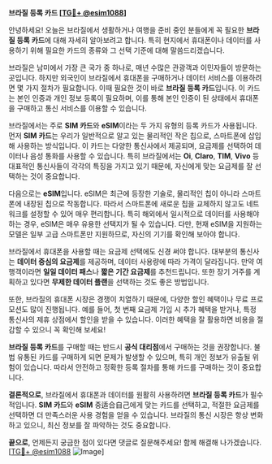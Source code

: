 **브라질 등록 카드 [[TG💪+ @esim1088](https://t.me/s/esim1088)]**

안녕하세요! 오늘은 브라질에서 생활하거나 여행을 준비 중인 분들에게 꼭 필요한 **브라질 등록 카드**에 대해 자세히 알아보려고 합니다. 특히 현지에서 휴대폰이나 데이터를 사용하기 위해 필요한 카드의 종류와 그 선택 기준에 대해 말씀드리겠습니다.

브라질은 남미에서 가장 큰 국가 중 하나로, 매년 수많은 관광객과 이민자들이 방문하는 곳입니다. 하지만 외국인이 브라질에서 휴대폰을 구매하거나 데이터 서비스를 이용하려면 몇 가지 절차가 필요합니다. 이때 필요한 것이 바로 **브라질 등록 카드**입니다. 이 카드는 본인 인증과 개인 정보 등록이 필요하며, 이를 통해 본인 인증이 된 상태에서 휴대폰을 구매하고 통신 서비스를 이용할 수 있습니다.

브라질에서는 주로 **SIM 카드**와 **eSIM**이라는 두 가지 유형의 등록 카드가 사용됩니다. 먼저 **SIM 카드**는 우리가 일반적으로 알고 있는 물리적인 작은 칩으로, 스마트폰에 삽입해 사용하는 방식입니다. 이 카드는 다양한 통신사에서 제공되며, 요금제를 선택하여 데이터나 음성 통화를 사용할 수 있습니다. 특히 브라질에서는 **Oi**, **Claro**, **TIM**, **Vivo** 등 대표적인 통신사들이 각각의 특징을 가지고 있기 때문에, 자신에게 맞는 요금제를 잘 선택하는 것이 중요합니다.

다음으로는 **eSIM**입니다. eSIM은 최근에 등장한 기술로, 물리적인 칩이 아니라 스마트폰에 내장된 칩으로 작동합니다. 따라서 스마트폰에 새로운 칩을 교체하지 않고도 네트워크를 설정할 수 있어 매우 편리합니다. 특히 해외에서 일시적으로 데이터를 사용해야 하는 경우, eSIM은 매우 유용한 선택지가 될 수 있습니다. 다만, 현재 eSIM을 지원하는 모델은 일부 고급 스마트폰만 지원하므로, 자신의 기기를 확인해 보아야 합니다.

브라질에서 휴대폰을 사용할 때는 요금제 선택에도 신경 써야 합니다. 대부분의 통신사는 **데이터 중심의 요금제**를 제공하며, 데이터 사용량에 따라 가격이 달라집니다. 만약 여행객이라면 **일일 데이터 패스**나 **짧은 기간 요금제**를 추천드립니다. 또한 장기 거주를 계획하고 있다면 **무제한 데이터 플랜**을 선택하는 것도 좋은 방법입니다.

또한, 브라질의 휴대폰 시장은 경쟁이 치열하기 때문에, 다양한 할인 혜택이나 무료 프로모션도 많이 진행됩니다. 예를 들어, 첫 번째 요금제 가입 시 추가 혜택을 받거나, 특정 통신사의 제휴 상점에서 할인을 받을 수 있습니다. 이러한 혜택을 잘 활용하면 비용을 절감할 수 있으니 꼭 확인해 보세요!

**브라질 등록 카드**를 구매할 때는 반드시 **공식 대리점**에서 구매하는 것을 권장합니다. 불법 유통된 카드를 구매하게 되면 문제가 발생할 수 있으며, 특히 개인 정보가 유출될 위험이 있습니다. 따라서 안전하고 정확한 등록 절차를 통해 카드를 구매하는 것이 중요합니다.

**결론적으로**, 브라질에서 휴대폰과 데이터를 원활히 사용하려면 **브라질 등록 카드**가 필수적입니다. **SIM 카드**와 **eSIM** 중适合自己에게 맞는 카드를 선택하고, 적절한 요금제를 선택하면 더 만족스러운 사용 경험을 얻을 수 있습니다. 브라질의 통신 시장은 항상 변화하고 있으니, 최신 정보를 잘 파악하는 것도 중요합니다.

**끝으로**, 언제든지 궁금한 점이 있다면 댓글로 질문해주세요! 함께 해결해 나가겠습니다. [[TG💪+ @esim1088](https://t.me/s/esim1088) ![Image](https://i.postimg.cc/Y0z9fWf4/image.png)]